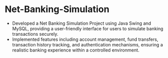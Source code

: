 # Net-Banking-Simulation
- Developed a Net Banking Simulation Project using Java Swing and MySQL, providing a user-friendly interface for users to simulate banking transactions securely.
- Implemented features including account management, fund transfers, transaction history tracking, and authentication mechanisms, ensuring a realistic banking experience within a controlled environment.

